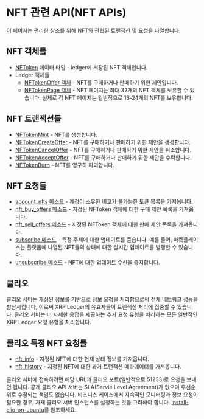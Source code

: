 # NFT 관련 API(NFT APIs)

이 페이지는 편리한 참조를 위해 NFT와 관련된 트랜잭션 및 요청을 나열합니다.

## NFT 객체들&#x20;

* [NFToken](../../../references/xrp-ledger/undefined/nftoken.md) 데이터 타입 - ledger에 저장된 NFT 객체입니다.&#x20;
* Ledger 객체들&#x20;
  * [NFTokenOffer 객체](../../../references/xrp-ledger/ledger/ledger-1/nftokenoffer.md) - NFT를 구매하거나 판매하기 위한 제안입니다.
  * [NFTokenPage 객체](../../../references/xrp-ledger/ledger/ledger-1/nftokenpage.md) - NFT 페이지는 최대 32개의 NFT 객체를 보유할 수 있습니다. 실제로 각 NFT 페이지는 일반적으로 16-24개의 NFT를 보유합니다.&#x20;

## NFT 트랜잭션들&#x20;

* [NFTokenMint](../../../references/xrp-ledger/undefined-1/undefined-1/nftokenmint.md) - NFT를 생성합니다.
* [NFTokenCreateOffer](../../../references/xrp-ledger/undefined-1/undefined-1/nftokencreateoffer.md) - NFT를 구매하거나 판매하기 위한 제안을 생성합니다.
* [NFTokenCancelOffer](../../../references/xrp-ledger/undefined-1/undefined-1/nftokencanceloffer.md) - NFT를 구매하거나 판매하기 위한 제안을 취소합니다.
* [NFTokenAcceptOffer](../../../references/xrp-ledger/undefined-1/undefined-1/nftokenacceptoffer.md) - NFT를 구매하거나 판매하기 위한 제안을 수락합니다.
* [NFTokenBurn](../../../references/xrp-ledger/undefined-1/undefined-1/nftokenburn.md) - NFT를 영구히 파괴합니다.

## NFT 요청들&#x20;

* [account\_nfts 메소드](../../../references/http-websocket-apis/api-1/undefined/account\_nfts.md) - 계정이 소유한 비교가 불가능한 토큰 목록을 가져옵니다.&#x20;
* [nft\_buy\_offers 메소드](../../../references/http-websocket-apis/api-1/undefined-2/nft\_buy\_offers.md) - 지정된 NFToken 객체에 대한 구매 제안 목록을 가져옵니다.&#x20;
* [nft\_sell\_offers 메소드](../../../references/http-websocket-apis/api-1/undefined-2/nft\_sell\_offers.md) - 지정된 NFToken 객체에 대한 판매 제안 목록을 가져옵니다.&#x20;
* [subscribe 메소드](../../../references/http-websocket-apis/api-1/undefined-4/undefined.md) - 특정 주제에 대한 업데이트를 듣습니다. 예를 들어, 마켓플레이스는 플랫폼에 나열된 NFT들의 상태에 대한 실시간 업데이트를 발행할 수 있습니다.&#x20;
* [unsubscribe 메소드](../../../references/http-websocket-apis/api-1/undefined-4/undefined-1.md) - NFT에 대한 업데이트 수신을 중지합니다.&#x20;

## 클리오

클리오 서버는 캐싱된 정보를 기반으로 정보 요청을 처리함으로써 전체 네트워크 성능을 향상시킵니다, 이로써 XRP Ledger의 유효자들이 트랜잭션 처리에 집중할 수 있습니다. 클리오 서버는 더 자세한 응답을 제공하는 추가 요청 유형을 처리하는 모든 일반적인 XRP Ledger 요청 유형을 처리합니다.

## 클리오 특정 NFT 요청들&#x20;

* [nft\_info](../../../references/http-websocket-apis/api-1/undefined-5/nft\_info.md) - 지정된 NFT에 대한 현재 상태 정보를 가져옵니다.
* [nft\_history](../../../references/http-websocket-apis/api-1/undefined-5/nft\_history.md) - 지정된 NFT에 대한 과거 트랜잭션 메타데이터를 가져옵니다.&#x20;

클리오 서버에 접속하려면 해당 URL과 클리오 포트(일반적으로 51233)로 요청을 보내면 됩니다. 공개 클리오 API 서버는 SLA(Servie Level Agreement)가 없으며 우선순위로 수정되는 책임도 없습니다. 비즈니스 케이스에서 지속적인 모니터링과 정보 요청이 필요한 경우, 자체 클리오 서버 인스턴스를 설정하는 것을 고려해야 합니다. [install-clio-on-ubuntu](../../../tutorials/undefined/undefined.md)를 참조하세요.
